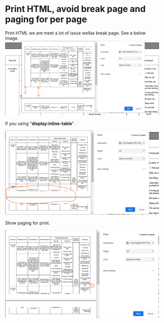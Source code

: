 
# Print HTML, avoid break page and paging for per page
Print HTML we are meet a lot of issue wellas break page. 
See a below image.
![enter image description here](https://github.com/thanhlong2803/print-report-in-angular/blob/main/images/table-not-inline-table.png)

If you using "**display:inline-table**" .

![enter image description here](https://github.com/thanhlong2803/print-report-in-angular/blob/main/images/using-inline.png)

 Show paging for print.

![enter image description here](https://github.com/thanhlong2803/print-report-in-angular/blob/main/images/paging.png)
